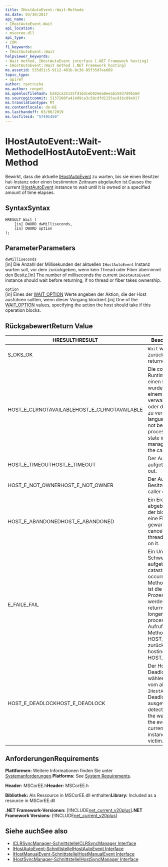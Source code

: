 ```yaml
---
title: IHostAutoEvent::Wait-Methode
ms.date: 03/30/2017
api_name:
- IHostAutoEvent.Wait
api_location:
- mscoree.dll
api_type:
- COM
f1_keywords:
- IHostAutoEvent::Wait
helpviewer_keywords:
- Wait method, IHostAutoEvent interface [.NET Framework hosting]
- IHostAutoEvent::Wait method [.NET Framework hosting]
ms.assetid: 535d51c5-9112-401b-8c36-85f35d7ee609
topic_type:
- apiref
author: rpetrusha
ms.author: ronpet
ms.openlocfilehash: b282ca35135fd16dceb92e6a0eeab15837d9b10d
ms.sourcegitcommit: 5137208fa414d9ca3c58cdfd2155ac81bc89e917
ms.translationtype: MT
ms.contentlocale: de-DE
ms.lasthandoff: 03/06/2019
ms.locfileid: "57491450"
---
```

# <a name="ihostautoeventwait-method"></a><span data-ttu-id="eafb6-102">IHostAutoEvent::Wait-Methode</span><span class="sxs-lookup"><span data-stu-id="eafb6-102">IHostAutoEvent::Wait Method</span></span>
<span data-ttu-id="eafb6-103">Bewirkt, dass die aktuelle [IHostAutoEvent](../../../../docs/framework/unmanaged-api/hosting/ihostautoevent-interface.md) zu warten, bis sie einen Besitzer hat-Instanz oder einen bestimmten Zeitraum abgelaufen ist.</span><span class="sxs-lookup"><span data-stu-id="eafb6-103">Causes the current [IHostAutoEvent](../../../../docs/framework/unmanaged-api/hosting/ihostautoevent-interface.md) instance to wait until it is owned or a specified amount of time elapses.</span></span>  
  
## <a name="syntax"></a><span data-ttu-id="eafb6-104">Syntax</span><span class="sxs-lookup"><span data-stu-id="eafb6-104">Syntax</span></span>  
  
```  
HRESULT Wait (  
    [in] DWORD dwMilliseconds,  
    [in] DWORD option  
);  
```  
  
## <a name="parameters"></a><span data-ttu-id="eafb6-105">Parameter</span><span class="sxs-lookup"><span data-stu-id="eafb6-105">Parameters</span></span>  
 `dwMilliseconds`  
 <span data-ttu-id="eafb6-106">[in] Die Anzahl der Millisekunden der aktuellen `IHostAutoEvent` Instanz warten soll, vor dem zurückgeben, wenn kein Thread oder Fiber übernimmt den Besitz.</span><span class="sxs-lookup"><span data-stu-id="eafb6-106">[in] The number of milliseconds the current `IHostAutoEvent` instance should wait before returning, if no thread or fiber takes ownership.</span></span>  
  
 `option`  
 <span data-ttu-id="eafb6-107">[in] Eines der [WAIT_OPTION](../../../../docs/framework/unmanaged-api/hosting/wait-option-enumeration.md) Werte angeben der Aktion, die der Host ausführen sollten, wenn dieser Vorgang blockiert.</span><span class="sxs-lookup"><span data-stu-id="eafb6-107">[in] One of the [WAIT_OPTION](../../../../docs/framework/unmanaged-api/hosting/wait-option-enumeration.md) values, specifying the action the host should take if this operation blocks.</span></span>  
  
## <a name="return-value"></a><span data-ttu-id="eafb6-108">Rückgabewert</span><span class="sxs-lookup"><span data-stu-id="eafb6-108">Return Value</span></span>  
  
|<span data-ttu-id="eafb6-109">HRESULT</span><span class="sxs-lookup"><span data-stu-id="eafb6-109">HRESULT</span></span>|<span data-ttu-id="eafb6-110">Beschreibung</span><span class="sxs-lookup"><span data-stu-id="eafb6-110">Description</span></span>|  
|-------------|-----------------|  
|<span data-ttu-id="eafb6-111">S_OK</span><span class="sxs-lookup"><span data-stu-id="eafb6-111">S_OK</span></span>|<span data-ttu-id="eafb6-112">`Wait` wurde erfolgreich zurückgegeben.</span><span class="sxs-lookup"><span data-stu-id="eafb6-112">`Wait` returned successfully.</span></span>|  
|<span data-ttu-id="eafb6-113">HOST_E_CLRNOTAVAILABLE</span><span class="sxs-lookup"><span data-stu-id="eafb6-113">HOST_E_CLRNOTAVAILABLE</span></span>|<span data-ttu-id="eafb6-114">Die common Language Runtime (CLR) wurde nicht in einen Prozess geladen wurde, oder die CLR ist in einem Zustand, in dem nicht verwalteten Code ausführen oder den Aufruf erfolgreich zu verarbeiten.</span><span class="sxs-lookup"><span data-stu-id="eafb6-114">The common language runtime (CLR) has not been loaded into a process, or the CLR is in a state in which it cannot run managed code or process the call successfully.</span></span>|  
|<span data-ttu-id="eafb6-115">HOST_E_TIMEOUT</span><span class="sxs-lookup"><span data-stu-id="eafb6-115">HOST_E_TIMEOUT</span></span>|<span data-ttu-id="eafb6-116">Der Aufruf ist ein Timeout aufgetreten.</span><span class="sxs-lookup"><span data-stu-id="eafb6-116">The call timed out.</span></span>|  
|<span data-ttu-id="eafb6-117">HOST_E_NOT_OWNER</span><span class="sxs-lookup"><span data-stu-id="eafb6-117">HOST_E_NOT_OWNER</span></span>|<span data-ttu-id="eafb6-118">Der Aufrufer ist nicht Besitzer der Sperre.</span><span class="sxs-lookup"><span data-stu-id="eafb6-118">The caller does not own the lock.</span></span>|  
|<span data-ttu-id="eafb6-119">HOST_E_ABANDONED</span><span class="sxs-lookup"><span data-stu-id="eafb6-119">HOST_E_ABANDONED</span></span>|<span data-ttu-id="eafb6-120">Ein Ereignis wurde abgebrochen, während sich der blockierte Thread oder eine Fiber darauf gewartet.</span><span class="sxs-lookup"><span data-stu-id="eafb6-120">An event was canceled while a blocked thread or fiber was waiting on it.</span></span>|  
|<span data-ttu-id="eafb6-121">E_FAIL</span><span class="sxs-lookup"><span data-stu-id="eafb6-121">E_FAIL</span></span>|<span data-ttu-id="eafb6-122">Ein Unbekannter Schwerwiegender Fehler ist aufgetreten.</span><span class="sxs-lookup"><span data-stu-id="eafb6-122">An unknown catastrophic failure occurred.</span></span> <span data-ttu-id="eafb6-123">Wenn eine Methode E_FAIL zurückgibt, ist die CLR nicht mehr im Prozess verwendet werden.</span><span class="sxs-lookup"><span data-stu-id="eafb6-123">When a method returns E_FAIL, the CLR is no longer usable within the process.</span></span> <span data-ttu-id="eafb6-124">Nachfolgende Aufrufe zum Hosten der Methoden HOST_E_CLRNOTAVAILABLE zurück.</span><span class="sxs-lookup"><span data-stu-id="eafb6-124">Subsequent calls to hosting methods return HOST_E_CLRNOTAVAILABLE.</span></span>|  
|<span data-ttu-id="eafb6-125">HOST_E_DEADLOCK</span><span class="sxs-lookup"><span data-stu-id="eafb6-125">HOST_E_DEADLOCK</span></span>|<span data-ttu-id="eafb6-126">Der Host die Wartezeit einen Deadlock aufgetreten, und wählen Sie das Ereignis, das vom aktuellen `IHostAutoEvent` Instanz als Deadlockopfer ausgewählt.</span><span class="sxs-lookup"><span data-stu-id="eafb6-126">The host detected a deadlock during the wait interval, and chose the event represented by the current `IHostAutoEvent` instance as the deadlock victim.</span></span>|  
  
## <a name="requirements"></a><span data-ttu-id="eafb6-127">Anforderungen</span><span class="sxs-lookup"><span data-stu-id="eafb6-127">Requirements</span></span>  
 <span data-ttu-id="eafb6-128">**Plattformen:** Weitere Informationen finden Sie unter [Systemanforderungen](../../../../docs/framework/get-started/system-requirements.md).</span><span class="sxs-lookup"><span data-stu-id="eafb6-128">**Platforms:** See [System Requirements](../../../../docs/framework/get-started/system-requirements.md).</span></span>  
  
 <span data-ttu-id="eafb6-129">**Header:** MSCorEE.h</span><span class="sxs-lookup"><span data-stu-id="eafb6-129">**Header:** MSCorEE.h</span></span>  
  
 <span data-ttu-id="eafb6-130">**Bibliothek:** Als Ressource in MSCorEE.dll enthalten</span><span class="sxs-lookup"><span data-stu-id="eafb6-130">**Library:** Included as a resource in MSCorEE.dll</span></span>  
  
 <span data-ttu-id="eafb6-131">**.NET Framework-Versionen:** [!INCLUDE[net_current_v20plus](../../../../includes/net-current-v20plus-md.md)]</span><span class="sxs-lookup"><span data-stu-id="eafb6-131">**.NET Framework Versions:** [!INCLUDE[net_current_v20plus](../../../../includes/net-current-v20plus-md.md)]</span></span>  
  
## <a name="see-also"></a><span data-ttu-id="eafb6-132">Siehe auch</span><span class="sxs-lookup"><span data-stu-id="eafb6-132">See also</span></span>
- [<span data-ttu-id="eafb6-133">ICLRSyncManager-Schnittstelle</span><span class="sxs-lookup"><span data-stu-id="eafb6-133">ICLRSyncManager Interface</span></span>](../../../../docs/framework/unmanaged-api/hosting/iclrsyncmanager-interface.md)
- [<span data-ttu-id="eafb6-134">IHostAutoEvent-Schnittstelle</span><span class="sxs-lookup"><span data-stu-id="eafb6-134">IHostAutoEvent Interface</span></span>](../../../../docs/framework/unmanaged-api/hosting/ihostautoevent-interface.md)
- [<span data-ttu-id="eafb6-135">IHostManualEvent-Schnittstelle</span><span class="sxs-lookup"><span data-stu-id="eafb6-135">IHostManualEvent Interface</span></span>](../../../../docs/framework/unmanaged-api/hosting/ihostmanualevent-interface.md)
- [<span data-ttu-id="eafb6-136">IHostSyncManager-Schnittstelle</span><span class="sxs-lookup"><span data-stu-id="eafb6-136">IHostSyncManager Interface</span></span>](../../../../docs/framework/unmanaged-api/hosting/ihostsyncmanager-interface.md)

